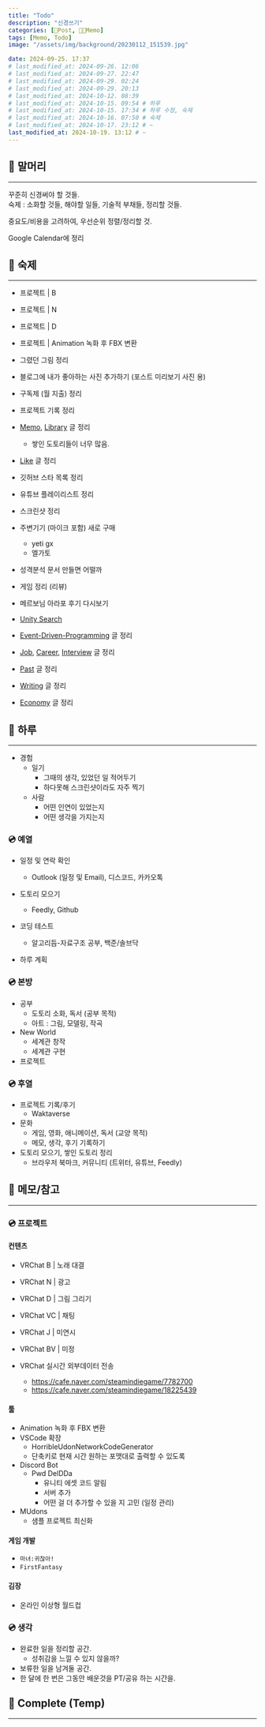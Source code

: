 ```yaml
---
title: "Todo"
description: "신경쓰기"
categories: [📀Post, 🍋‍🟩Memo]
tags: [Memo, Todo]
image: "/assets/img/background/20230112_151539.jpg"

date: 2024-09-25. 17:37
# last_modified_at: 2024-09-26. 12:06
# last_modified_at: 2024-09-27. 22:47
# last_modified_at: 2024-09-29. 02:24
# last_modified_at: 2024-09-29. 20:13
# last_modified_at: 2024-10-12. 08:39
# last_modified_at: 2024-10-15. 09:54 # 하루
# last_modified_at: 2024-10-15. 17:34 # 하루 수정, 숙제
# last_modified_at: 2024-10-16. 07:50 # 숙제
# last_modified_at: 2024-10-17. 23:12 # ~
last_modified_at: 2024-10-19. 13:12 # ~
---
```


## 📀 말머리

---

꾸준히 신경써야 할 것들.  
숙제 : 소화할 것들, 해야할 일들, 기술적 부채들, 정리할 것들.  

중요도/비용을 고려하여, 우선순위 정렬/정리할 것.  

Google Calendar에 정리  

## 📀 숙제

---

- 프로젝트 \| B
- 프로젝트 \| N
- 프로젝트 \| D
- 프로젝트 \| Animation 녹화 후 FBX 변환

- 그렸던 그림 정리
- 블로그에 내가 좋아하는 사진 추가하기 (포스트 미리보기 사진 용)
- 구독제 (월 지출) 정리

- 프로젝트 기록 정리

- [Memo](/posts/Memo), [Library](/posts/Library) 글 정리
  - 쌓인 도토리들이 너무 많음.
- [Like](/posts/Like) 글 정리

- 깃허브 스타 목록 정리
- 유튜브 플레이리스트 정리
- 스크린샷 정리

- 주변기기 (마이크 포함) 새로 구매
  - yeti gx
  - 엘가토
- 성격분석 문서 만들면 어떨까
- 게임 정리 (리뷰)
- 메르보님 아라포 후기 다시보기
- [Unity Search](https://blog.naver.com/sorang226/223605729787)
- [Event-Driven-Programming](/posts/Event-Driven-Programming) 글 정리

- [Job](/posts/Job), [Career](/posts/Career), [Interview](/posts/Interview) 글 정리
- [Past](/posts/Past) 글 정리
- [Writing](/posts/Writing) 글 정리
- [Economy](/posts/Economy) 글 정리

## 📀 하루

---

- 경험
  - 일기
    - 그때의 생각, 있었던 일 적어두기
    - 하다못해 스크린샷이라도 자주 찍기
  - 사람
    - 어떤 인연이 있었는지
    - 어떤 생각을 가지는지

### 💿 예열

- 일정 및 연락 확인
  - Outlook (일정 및 Email), 디스코드, 카카오톡
- 도토리 모으기
  - Feedly, Github
- 코딩 테스트
  - 알고리듬-자료구조 공부, 백준/솔브닥

- 하루 계획

### 💿 본방

- 공부
  - 도토리 소화, 독서 (공부 목적)
  - 아트 : 그림, 모델링, 작곡
- New World
  - 세계관 창작
  - 세계관 구현
- 프로젝트

### 💿 후열

- 프로젝트 기록/후기
  - Waktaverse
- 문화
  - 게임, 영화, 애니메이션, 독서 (교양 목적)
  - 메모, 생각, 후기 기록하기
- 도토리 모으기, 쌓인 도토리 정리
  - 브라우저 북마크, 커뮤니티 (트위터, 유튜브, Feedly)

## 📀 메모/참고

---

### 💿 프로젝트

#### 컨텐츠

- VRChat B \| 노래 대결
- VRChat N \| 광고
- VRChat D \| 그림 그리기
- VRChat VC \| 채팅
- VRChat J \| 미연시
- VRChat BV \| 미정

- VRChat 실시간 외부데이터 전송
  - <https://cafe.naver.com/steamindiegame/7782700>
  - <https://cafe.naver.com/steamindiegame/18225439>

#### 툴

- Animation 녹화 후 FBX 변환
- VSCode 확장
  - HorribleUdonNetworkCodeGenerator
  - 단축키로 현재 시간 원하는 포맷대로 출력할 수 있도록
- Discord Bot
  - Pwd DelDDa
    - 유니티 에셋 코드 알림
    - 서버 추가
    - 어떤 걸 더 추가할 수 있을 지 고민 (일정 관리)
- MUdons
  - 샘플 프로젝트 최신화

#### 게임 개발

- `마녀:귀찮아!`
- `FirstFantasy`

#### 김장

- 온라인 이상형 월드컵

### 💿 생각

- 완료한 일을 정리할 공간.
  - 성취감을 느낄 수 있지 않을까?
- 보류한 일을 남겨둘 공간.
- 한 달에 한 번은 그동안 배운것을 PT/공유 하는 시간을.

## 📀 Complete (Temp)

---
